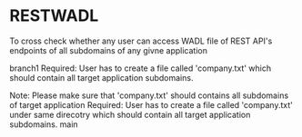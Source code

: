 # RESTWADL
To cross check whether any user can access WADL file of REST API's endpoints of all subdomains of any givne application

branch1
Required: User has to create a file called 'company.txt' which should contain all target application subdomains.

Note: Please make sure that 'company.txt' should contains all subdomains of target application
Required: User has to create a file called 'company.txt' under same direcotry which should contain all target application subdomains.
main
